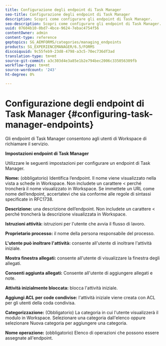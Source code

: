 ```yaml
---
title: Configurazione degli endpoint di Task Manager
seo-title: Configurazione degli endpoint di Task Manager
description: Scopri come configurare gli endpoint di Task Manager.
seo-description: Scopri come configurare gli endpoint di Task Manager.
uuid: 07604b10-0bd7-4bce-9624-7ebac4754f56
contentOwner: admin
content-type: reference
geptopics: SG_AEMFORMS/categories/managing_endpoints
products: SG_EXPERIENCEMANAGER/6.5/FORMS
discoiquuid: 9c55feb9-23d8-4798-a3c5-70ec736df3ad
translation-type: tm+mt
source-git-commit: a3c303d4e3a85e1b2e794bec2006c335056309fb
workflow-type: tm+mt
source-wordcount: '243'
ht-degree: 0%

---
```



# Configurazione degli endpoint di Task Manager {#configuring-task-manager-endpoints}

Gli endpoint di Task Manager consentono agli utenti di Workspace di richiamare il servizio.

**Impostazioni endpoint di Task Manager**

Utilizzare le seguenti impostazioni per configurare un endpoint di Task Manager.

**Nome:** (obbligatorio) Identifica l’endpoint. Il nome viene visualizzato nella vista a schede in Workspace. Non includete un carattere &lt; perché troncherà il nome visualizzato in Workspace. Se immettete un URL come nome dell’endpoint, accertatevi che sia conforme alle regole di sintassi specificate in RFC1738.

**Descrizione:** una descrizione dell’endpoint. Non includete un carattere &lt; perché troncherà la descrizione visualizzata in Workspace.

**Istruzioni attività:** istruzioni per l&#39;utente che avvia il flusso di lavoro.

**Proprietario processo:** il nome della persona responsabile del processo.

**L&#39;utente può inoltrare l&#39;attività:** consente all&#39;utente di inoltrare l&#39;attività iniziale.

**Mostra finestra allegati:** consente all&#39;utente di visualizzare la finestra degli allegati.

**Consenti aggiunta allegati:** Consente all&#39;utente di aggiungere allegati e note.

**Attività inizialmente bloccata:** blocca l&#39;attività iniziale.

**Aggiungi ACL per code condivise:** l&#39;attività iniziale viene creata con ACL per gli utenti della coda condivisa.

**Categorizzazione:** (Obbligatorio) La categoria in cui l&#39;utente visualizzerà il modulo in Workspace. Selezionare una categoria dall&#39;elenco oppure selezionare Nuova categoria per aggiungere una categoria.

**Nome operazione:** (obbligatorio) Elenco di operazioni che possono essere assegnate all&#39;endpoint.
